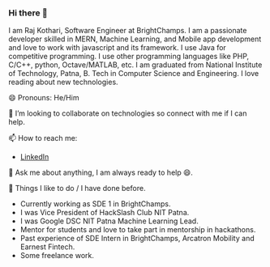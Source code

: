 ### Hi there 👋
I am Raj Kothari, Software Engineer at BrightChamps. I am a passionate developer skilled in MERN, Machine Learning, and Mobile app development and love to work with javascript and its framework. I use Java for competitive programming. I use other programming languages like PHP, C/C++, python, Octave/MATLAB, etc. I am graduated from National Institute of Technology, Patna, B. Tech in Computer Science and Engineering. I love reading about new technologies.

😄 Pronouns: He/Him

👯 I’m looking to collaborate on technologies so connect with me if I can help.

📫 How to reach me: 
- [LinkedIn](https://www.linkedin.com/in/rajkothari634/)

💬 Ask me about anything, I am always ready to help 😄.

🌱 Things I like to do / I have done before.
- Currently working as SDE 1 in BrightChamps.
- I was Vice President of HackSlash Club NIT Patna.
- I was Google DSC NIT Patna Machine Learning Lead.
- Mentor for students and love to take part in mentorship in hackathons.
- Past experience of SDE Intern in BrightChamps, Arcatron Mobility and Earnest Fintech.
- Some freelance work.


<!--
**rajkothari634/rajkothari634** is a ✨ _special_ ✨ repository because its `README.md` (this file) appears on your GitHub profile.

Here are some ideas to get you started:

- 🔭 I’m currently working as Software Development Engineer at BrightChamps.
- 🌱 I’m currently learning ...
- 👯 I’m looking to collaborate on ...
- 🤔 I’m looking for help with ...
- 💬 Ask me about ...
- 📫 How to reach me: ...
- 😄 Pronouns: ...
- ⚡ Fun fact: ...
-->
